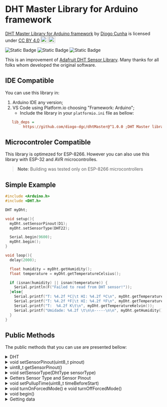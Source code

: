 # DHT Master Library for Arduino framework

<p xmlns:cc="http://creativecommons.org/ns#" xmlns:dct="http://purl.org/dc/terms/"><a property="dct:title" rel="cc:attributionURL" href="https://github.com/diogo-dgc/dht_master">DHT Master Library for Arduino framework</a> by <a rel="cc:attributionURL dct:creator" property="cc:attributionName" href="https://github.com/diogo-dgc">Diogo Cunha</a> is licensed under <a href="http://creativecommons.org/licenses/by/4.0/?ref=chooser-v1" target="_blank" rel="license noopener noreferrer" style="display:inline-block;">CC BY 4.0<img style="height:22px!important;margin-left:3px;vertical-align:text-bottom;" src="https://mirrors.creativecommons.org/presskit/icons/cc.svg?ref=chooser-v1"><img style="height:22px!important;margin-left:3px;vertical-align:text-bottom;" src="https://mirrors.creativecommons.org/presskit/icons/by.svg?ref=chooser-v1"></a></p>

![Static Badge](https://img.shields.io/badge/version-1.0-blue)
![Static Badge](https://img.shields.io/badge/status-stable-green)
![Static Badge](https://img.shields.io/badge/building_ESP8266-pass-green)

This is an improvement of <a href="https://github.com/adafruit/DHT-sensor-library">Adafruit DHT Sensor Library</a>. Many thanks for all folks whom developed the original software.

## IDE Compatible
You can use this library in:
1. Arduino IDE any version;
2. VS Code using Platform.io choosing "Framework: Arduino";
    - Include the library in your `platformio.ini` file as bellow:
 ```INI
    lib_deps = 
         https://github.com/diogo-dgc/dhtMaster@^1.0.0 ;DHT Master library
 ```

## Microcontroler Compatible
This library is optimezed for ESP-8266. However you can also use this library with ESP-32 and AVR microcontrolles.

> **Note**: Building was tested only on ESP-8266 microcontrollers

## Simple Example
```C++
#include <Arduino.h>
#include <DHT.h>

DHT myDht;

void setup(){
  myDht.setSensorPinout(D1);
  myDht.setSensorType(DHT22);

  Serial.begin(9600);
  myDht.begin();
}

void loop(){
  delay(2000);

  float humidity = myDht.getHumidity();
  float temperature = myDht.getTemperatureCelsius();

  if (isnan(humidity) || isnan(temperature)) {
    Serial.println(F("Failed to read from DHT sensor!"));
  }else{
    Serial.printf("T: %4.2f ºC|\t HI: %4.2f ºC\n", myDht.getTemperatureCelsius(), myDht.getHeatIndexCelcius());
    Serial.printf("T: %4.2f ºF|\t HI: %4.2f ºF\n", myDht.getTemperatureFahrenheit(), myDht.getHeatIndexFahrenheit());
    Serial.printf("T:  %4.2f K\t\n", myDht.getTemperatureKelvin());
    Serial.printf("Umidade: %4.2f \t\n\n-----\n\n", myDht.getHumidity());
  }
}
```

## Public Methods
The public methods that you can use are presented bellow:

<details>
<summary>DHT</summary>

### `DHT <object>`
Use to instance and use your DHT sensor, for example:
```C++
DHT mySensor;
```
> **Note**: By default, the constructor initialize the pinout as D7 for de microcontroller and the sensor type DHT11
</details>

<details>
<summary>
void setSensorPinout(uint8_t pinout)
</summary>

### `setSensorPinout(<PINOUT>)`
You can define a different pinout to connect your sensor, for exemple:
```C++
void setup(){
    mySensor.setSensorPinout(D1);
}
```
</details>

<details>
<summary>
uint8_t getSensorPinout()
</summary>
</details>

<details>
<summary>
void setSensorType(DhtType sensorType)
</summary>

### `setSensorType(<SENSOR TYPE>)`
You can define which DHT sensor you want to use. The possible values are the constants DHT11, DHT12, DHT22, DHT23 or AMS3201, for exemple:
```C++
void setup(){
    mySensor.setSensorType(DHT22);
}
```
</details>

<details>
<summary>
Getters Sensor Type and Sensor Pinout
</summary>

### Getters
You can verify, any time, which pinout or sensor type you are difined using, respectively, `getSensorPinout()` or `getSensorType()` that will return an 8 bits integer, for example:
```C++
void setup(){
    Serial.begin(9600);

    mySensor.setSensorPinout(D1);
    uint8_t pinoutDefined = mySensor.getSensorPinout();

    mySensor.setSensorType(DHT22);
    uint8_t sensorTypeDefined = mySensor.getSensorType();

    mySensor.begin();
    Serial.printf("Pinout: %d | Type: DHT%d\n", pinoutDefined, sensorTypeDefined);
}
```
> **Note**: The method `getSensorPinout()` will return the PORT PIN from the microcontroller. For example: D1 in ESP-8266 will return 5 and the same D1 in Arduino Uno will return 1.
</details>

<details>
<summary>
void setPullupTime(uint8_t timeBeforeStart)
</summary>

### `setPullupTime(<TIME>);`
By default this value is setted to 55 us due to DHT datasheet instructs to define pullup.

Although, you can change the pullup time, for exemple:
```C++
void setup(){
    mySensor.setPullupTime(180);
}
```
> [!WARNING] 
> **Important**: It is not recommended change this value unless you know exactly what you want according the DHT datasheet.
</details>

<details>
<summary>
void turnOnForcedMode() e
void turnOffForcedMode()
</summary>

### `Force Mode`
Force Mode is used to ignore the predetermined time between get samples, which is 2 seconds.
By default the Force Mode is setted as `false`. But you can change this state using the methods `turnOnForcedMode()` or `turnOffForcedMode()`, for exemple:
```C++
void setup(){
    mySensor.turnOnForcedMode();
}
```
</details>


<details>
<summary>
void begin()
</summary>

### `begin();`
After define all attributes of your sensor you will need initiate it, for exemple:
```C++
void setup(){
    mySensor.setSensorPinout(D1);
    mySensor.setSensorType(DHT22);
    mySensor.begin();
}
```
</details>

<details>
<summary>
Getting data
</summary>

#### Getting Temperature, Relative Umidity and Heat Index
Your can easily get relative humidity, temperature (in Celsius degree, Fahrenheit degree or Kelvin) and heat index (in Celsius degree or Fahrenheit degree).

All methods to get data will return the value in `float` or a value `NAN` if any error occur.

```C++
void setup(){
  delay(2000);
  float umidity = mySensor.getHumidity();
  float temperatureC = mySensor.getTemperatureCelsius();
  float temperatureF = mySensor.getTemperatureFahrenheit();
  float temperatureK = mySensor.getTemperatureKelvin();
  float HeatIndexF = mySensor.getHeatIndexFahrenheit();
  float HeatIndexC = mySensor.getHeatIndexCelcius();
}
```
</details>












